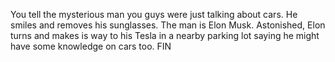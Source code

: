 You tell the mysterious man you guys were just talking about cars. He smiles and removes his sunglasses. The man is Elon Musk. Astonished, Elon turns and makes is way to his Tesla in a nearby parking lot saying he might have some knowledge on cars too. FIN
